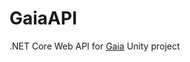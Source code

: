# GaiaAPI
.NET Core Web API for [Gaia] Unity project

[Gaia]: https://github.com/antonin-charrier/Gaia
